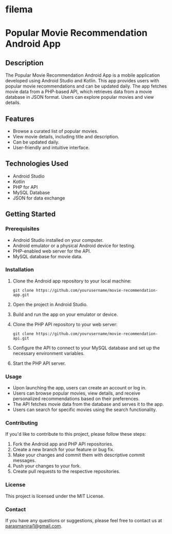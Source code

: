 # filema
# Popular Movie Recommendation Android App

<!--![App Screenshot](screenshot.png)-->

## Description

The Popular Movie Recommendation Android App is a mobile application developed using Android Studio and Kotlin. This app provides users with popular movie recommendations and can be updated daily. The app fetches movie data from a PHP-based API, which retrieves data from a movie database in JSON format. Users can explore popular movies and view details.

## Features

- Browse a curated list of popular movies.
- View movie details, including title and description.
- Can be updated daily.
- User-friendly and intuitive interface.

## Technologies Used

- Android Studio
- Kotlin
- PHP for API
- MySQL Database
- JSON for data exchange

## Getting Started

### Prerequisites

- Android Studio installed on your computer.
- Android emulator or a physical Android device for testing.
- PHP-enabled web server for the API.
- MySQL database for movie data.

### Installation

1. Clone the Android app repository to your local machine:

   ```shell
   git clone https://github.com/yourusername/movie-recommendation-app.git

2. Open the project in Android Studio.
3. Build and run the app on your emulator or device.
4. Clone the PHP API repository to your web server:
   ```shell
   git clone https://github.com/yourusername/movie-recommendation-api.git

5. Configure the API to connect to your MySQL database and set up the necessary environment variables.
6. Start the PHP API server.

###  Usage
- Upon launching the app, users can create an account or log in.
- Users can browse popular movies, view details, and receive personalized recommendations based on their preferences.
- The API fetches movie data from the database and serves it to the app.
- Users can search for specific movies using the search functionality.

### Contributing
If you'd like to contribute to this project, please follow these steps:

1. Fork the Android app and PHP API repositories.
2. Create a new branch for your feature or bug fix.
3. Make your changes and commit them with descriptive commit messages.
4. Push your changes to your fork.
5. Create pull requests to the respective repositories.

### License
This project is licensed under the MIT License.

### Contact
If you have any questions or suggestions, please feel free to contact us at parasmanirai1@gmail.com.

